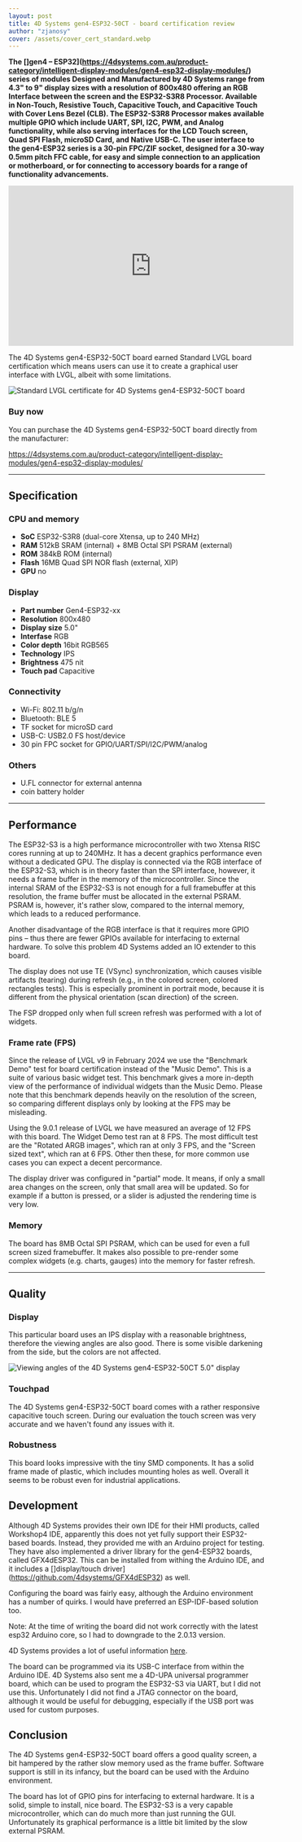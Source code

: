 ```yaml
---
layout: post
title: 4D Systems gen4-ESP32-50CT - board certification review
author: "zjanosy"
cover: /assets/cover_cert_standard.webp
---
```


**The []gen4 – ESP32](https://4dsystems.com.au/product-category/intelligent-display-modules/gen4-esp32-display-modules/) series of modules Designed and Manufactured by 4D Systems range from 4.3" to 9" display sizes with a resolution of 800x480 offering an RGB Interface between the screen and the ESP32-S3R8 Processor. Available in Non-Touch, Resistive Touch, Capacitive Touch, and Capacitive Touch with Cover Lens Bezel (CLB). The ESP32-S3R8 Processor makes available multiple GPIO which include UART, SPI, I2C, PWM, and Analog functionality, while also serving interfaces for the LCD Touch screen, Quad SPI Flash, microSD Card, and Native USB-C. The user interface to the gen4-ESP32 series is a 30-pin FPC/ZIF socket, designed for a 30-way 0.5mm pitch FFC cable, for easy and simple connection to an application or motherboard, or for connecting to accessory boards for a range of functionality advancements.**



<iframe width="560" height="315" src="https://www.youtube.com/embed/KBP-5gL0S0g" title="YouTube video player" frameborder="0" allow="accelerometer; autoplay; clipboard-write; encrypted-media; gyroscope; picture-in-picture; web-share" allowfullscreen></iframe>

The 4D Systems gen4-ESP32-50CT board earned Standard LVGL board certification which means users can use it to create a graphical user interface with LVGL, albeit with some limitations.

<img src="https://lvgl.io/assets/images/cert_standard.png" alt="Standard LVGL certificate for 4D Systems gen4-ESP32-50CT board">

### Buy now

You can purchase the 4D Systems gen4-ESP32-50CT board directly from the manufacturer:

https://4dsystems.com.au/product-category/intelligent-display-modules/gen4-esp32-display-modules/

<hr/>

## Specification

### CPU and memory

- **SoC** ESP32-S3R8 (dual-core Xtensa, up to 240 MHz)
- **RAM** 512kB SRAM (internal) + 8MB Octal SPI PSRAM (external)
- **ROM** 384kB ROM (internal)
- **Flash** 16MB Quad SPI NOR flash (external, XIP)
- **GPU** no

### Display

- **Part number** Gen4-ESP32-xx
- **Resolution** 800x480
- **Display size** 5.0"
- **Interfase** RGB
- **Color depth** 16bit RGB565
- **Technology** IPS
- **Brightness** 475 nit
- **Touch pad** Capacitive

### Connectivity

- Wi-Fi: 802.11 b/g/n
- Bluetooth: BLE 5
- TF socket for microSD card
- USB-C: USB2.0 FS host/device
- 30 pin FPC socket for GPIO/UART/SPI/I2C/PWM/analog

### Others

- U.FL connector for external antenna
- coin battery holder

<hr/>

## Performance

The ESP32-S3 is a high performance microcontroller with two Xtensa RISC cores running at up to 240MHz. It has a decent graphics performance even without a dedicated GPU. The display is connected via the RGB interface of the ESP32-S3, which is in theory faster than the SPI interface, however, it needs a frame buffer in the memory of the microcontroller. Since the internal SRAM of the ESP32-S3 is not enough for a full framebuffer at this resolution, the frame buffer must be allocated in the external PSRAM. PSRAM is, however, it's rather slow, compared to the internal memory, which leads to a reduced performance.

Another disadvantage of the RGB interface is that it requires more GPIO pins – thus there are fewer GPIOs available for interfacing to external hardware. To solve this problem 4D Systems added an IO extender to this board.

The display does not use TE (VSync) synchronization, which causes visible artifacts (tearing) during refresh (e.g., in the colored screen, colored rectangles tests). This is especially prominent in portrait mode, because it is different from the physical orientation (scan direction) of the screen.

The FSP dropped only when full screen refresh was performed with a lot of widgets. 

### Frame rate (FPS)

Since the release of LVGL v9 in February 2024 we use the "Benchmark Demo" test for board certification instead of the "Music Demo". This is a suite of various basic widget test. This benchmark gives a more in-depth view of the performance of individual widgets than the Music Demo. Please note that this benchmark depends heavily on the resolution of the screen, so comparing different displays only by looking at the FPS may be misleading.

Using the 9.0.1 release of LVGL we have measured an average of 12 FPS with this board. The Widget Demo test ran at 8 FPS. The most difficult test are the "Rotated ARGB images", which ran at only 3 FPS, and the "Screen sized text", which ran at 6 FPS. Other then these, for more common use cases you can expect a decent percormance.

The display driver was configured in "partial" mode. It means, if only a small area changes on the screen, only that small area will be updated. So for example if a button is pressed, or a slider is adjusted the rendering time is very low.

### Memory

The board has 8MB Octal SPI PSRAM, which can be used for even a full screen sized framebuffer. It makes also possible to pre-render some complex widgets (e.g. charts, gauges) into the memory for faster refresh.

<hr/>

## Quality

### Display

This particular board uses an IPS display with a reasonable brightness, therefore the viewing angles are also good. There is some visible darkening from the side, but the colors are not affected.

![Viewing angles of the 4D Systems gen4-ESP32-50CT 5.0" display](/assets/cert_xxx/display.jpg)

### Touchpad

The 4D Systems gen4-ESP32-50CT board comes with a rather responsive capacitive touch screen. During our evaluation the touch screen was very accurate and we haven't found any issues with it.

### Robustness

This board looks impressive with the tiny SMD components. It has a solid frame made of plastic, which includes mounting holes as well. Overall it seems to be robust even for industrial applications.

## Development

Although 4D Systems provides their own IDE for their HMI products, called Workshop4 IDE, apparently this does not yet fully support their ESP32-based boards. Instead, they provided me with an Arduino project for testing. They have also implemented a driver library for the gen4-ESP32 boards, called GFX4dESP32. This can be installed from withing the Arduino IDE, and it includes a []display/touch driver](https://github.com/4dsystems/GFX4dESP32) as well.


Configuring the board was fairly easy, although the Arduino environment has a number of quirks. I would have preferred an ESP-IDF-based solution too.

Note: At the time of writing the board did not work correctly with the latest esp32 Arduino core, so I had to downgrade to the 2.0.13 version.

4D Systems provides a lot of useful information [here](https://resources.4dsystems.com.au/manuals/workshop4/esp32/).


The board can be programmed via its USB-C interface from within the Arduino IDE. 4D Systems also sent me a 4D-UPA universal programmer board, which can be used to program the ESP32-S3 via UART, but I did not use this. Unfortunately I did not find a JTAG connector on the board, although it would be useful for debugging, especially if the USB port was used for custom purposes.

## Conclusion

The 4D Systems gen4-ESP32-50CT board offers a good quality screen, a bit hampered by the rather slow memory used as the frame buffer. Software support is still in its infancy, but the board can be used with the Arduino environment.

The board has lot of GPIO pins for interfacing to external hardware. It is a solid, simple to install, nice board. The ESP32-S3 is a very capable microcontroller, which can do much more than just running the GUI. Unfortunately its graphical performance is a little bit limited by the slow external PSRAM.
